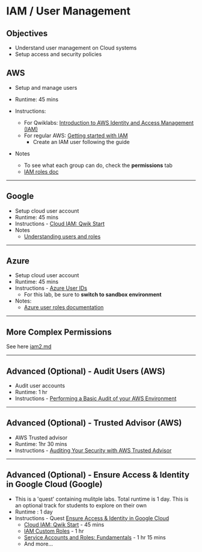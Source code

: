 # IAM / User Management

## Objectives

* Understand user management on Cloud systems
* Setup access and security policies

## AWS

* Setup and manage users
* Runtime: 45 mins
* Instructions:
    - For Qwiklabs: [Introduction to AWS Identity and Access Management (IAM)](https://amazon.qwiklabs.com/focuses/56624?catalog_rank=%7B%22rank%22%3A1%2C%22num_filters%22%3A0%2C%22has_search%22%3Atrue%7D&parent=catalog&search_id=21967144)
    - For regular AWS: [Getting started with IAM](https://docs.aws.amazon.com/IAM/latest/UserGuide/getting-started.html)
        - Create an IAM user following the guide

* Notes
    - To see what each group can do, check the **permissions** tab
    - [IAM roles doc](https://docs.aws.amazon.com/AWSEC2/latest/UserGuide/iam-roles-for-amazon-ec2.html)

---

## Google

* Setup cloud user account
* Runtime: 45 mins
* Instructions - [Cloud IAM: Qwik Start](https://www.cloudskillsboost.google/focuses/44159?catalog_rank=%7B%22rank%22%3A1%2C%22num_filters%22%3A0%2C%22has_search%22%3Atrue%7D&parent=catalog&search_id=21967166)
* Notes
    - [Understanding users and roles](https://cloud.google.com/iam/docs/understanding-roles)

---

## Azure

* Setup cloud user account
* Runtime: 45 mins
* Instructions - [Azure User IDs](https://learn.microsoft.com/en-us/training/modules/create-users-and-groups-in-azure-active-directory/3-exercise-add-delete-users-azure-ad)
    - For this lab, be sure to **switch to sandbox environment**
* Notes:
    - [Azure user roles documentation](https://learn.microsoft.com/en-us/azure/active-directory/roles/permissions-reference)

---

## More Complex Permissions

See here [iam2.md](iam2.md)

---

## Advanced (Optional) - Audit Users (AWS)

* Audit user accounts
* Runtime: 1 hr
* Instructions - [Performing a Basic Audit of your AWS Environment](https://amazon.qwiklabs.com/focuses/46476?catalog_rank=%7B%22rank%22%3A1%2C%22num_filters%22%3A0%2C%22has_search%22%3Atrue%7D&parent=catalog&search_id=21967269)

---

## Advanced (Optional) - Trusted Advisor (AWS)

* AWS Trusted advisor
* Runtime: 1hr 30 mins
* Instructions - [Auditing Your Security with AWS Trusted Advisor](https://amazon.qwiklabs.com/focuses/44400?catalog_rank=%7B%22rank%22%3A1%2C%22num_filters%22%3A0%2C%22has_search%22%3Atrue%7D&parent=catalog&search_id=21967287)

---

## Advanced (Optional) - Ensure Access & Identity in Google Cloud (Google)

* This is a 'quest' containing mulitple labs.  Total runtime is 1 day.  This is an optional track for students to explore on their own
* Runtime : 1 day
* Instructions - Quest [Ensure Access & Identity in Google Cloud](https://www.cloudskillsboost.google/quests/150?catalog_rank=%7B%22rank%22%3A1%2C%22num_filters%22%3A0%2C%22has_search%22%3Atrue%7D&search_id=21967296)
    * [Cloud IAM: Qwik Start](https://www.cloudskillsboost.google/focuses/44159?parent=catalog)  - 45 mins
    * [IAM Custom Roles](https://www.cloudskillsboost.google/focuses/1035?parent=catalog) - 1 hr
    * [Service Accounts and Roles: Fundamentals](https://www.cloudskillsboost.google/focuses/1038?parent=catalog) - 1 hr 15 mins
    * And more...